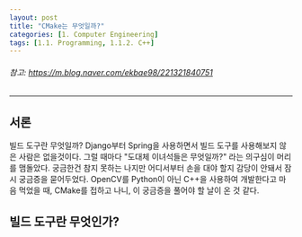 ```yaml
---
layout: post
title: "CMake는 무엇일까?"
categories: [1. Computer Engineering]
tags: [1.1. Programming, 1.1.2. C++]
---
```


###### *참고*: https://m.blog.naver.com/ekbae98/221321840751

---

## 서론

빌드 도구란 무엇일까? Django부터 Spring을 사용하면서 빌드 도구를 사용해보지 않은 사람은 없을것이다. 그럴 때마다 "도대체 이녀석들은 무엇일까?" 라는 의구심이 머리를 맴돌았다. 궁금한건 참지 못하는 나지만 어디서부터 손을 대야 할지  감당이 안돼서 잠시 궁금증을 묻어두었다. OpenCV를 Python이 아닌 C++을 사용하여 개발한다고 마음 먹었을 때, CMake를 접하고 나니, 이 궁금증을 풀어야 할 날이 온 것 같다.



## 빌드 도구란 무엇인가?

